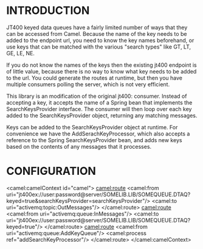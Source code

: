 INTRODUCTION
============

JT400 keyed data queues have a fairly limited number of ways that they can be accessed from Camel. Because the name of
the key needs to be added to the endpoint url, you need to know the key names beforehand, or use keys that can
be matched with the various "search types" like GT, LT, GE, LE, NE.

If you do not know the names of the keys then the existing jt400 endpoint is of little value, because there is no way
to know what key needs to be added to the url. You could generate the routes at runtime, but then you have multiple
consumers polling the server, which is not very efficient.

This library is an modification of the original jt400: consumer. Instead of accepting a key, it accepts the name
of a Spring bean that implements the SearchKeysProvider interface. The consumer will then loop over each key added
to the SearchKeysProvider object, returning any matching messages.

Keys can be added to the SearchKeysProvider object at runtime. For convenience we have the AddSerachKeyProcessor,
which also accepts a reference to the Spring SearchKeysProvider bean, and adds new keys based on the contents
of any messages that it processes.

CONFIGURATION
=============

<!-- This is our instance of a class that extends the SearchKeysProvider interface -->
<bean id="searchKeysProvider" class="org.apache.camel.component.jt400ex.SearchKeysProviderImpl"/>

<!-- This is the processor that adds keys to the SearchKeysProvider object -->
<bean id="addSearchKeyProcessor" class="org.apache.camel.component.jt400ex.AddSearchKeyProcessor">
    <property name="searchKeysProvider" ref="searchKeysProvider"/>
</bean>

<camel:camelContext id="camel">
    <camel:route>
        <camel:from uri="jt400ex://user:password@server/SOMELIB.LIB/SOMEQUEUE.DTAQ?keyed=true&amp;searchKeysProvider=searchKeysProvider"/>
        <camel:to uri="activemq:topic:OutMessages"/>
    </camel:route>
    <camel:route>
        <camel:from uri="activemq:queue:InMessages"/>
        <camel:to uri="jt400ex://user:password@server/SOMELIB.LIB/SOMEQUEUE.DTAQ?keyed=true"/>
    </camel:route>
    <!-- We use the JMS AddKeyQueue queue to register new keys to be removed from the JT400 keyed data queue -->
    <camel:route>
        <camel:from uri="activemq:queue:AddKeyQueue"/>
        <camel:process ref="addSearchKeyProcessor"/>
    </camel:route>
</camel:camelContext>
